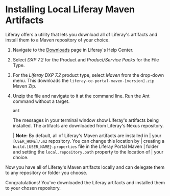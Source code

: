 # Installing Local Liferay Maven Artifacts

Liferay offers a utility that lets you download all of Liferay's artifacts and
install them to a Maven repository of your choice.

1.  Navigate to the
    [Downloads](https://customer.liferay.com/group/customer/downloads) page in
    Liferay's Help Center.

2.  Select *DXP 7.2* for the Product and *Product/Service Packs* for the File
    Type.

3.  For the *Liferay DXP 7.2* product type, select *Maven* from the drop-down
    menu. This downloads the `liferay-ce-portal-maven-[version].zip` Maven Zip.

    <!--[Figure 1: After selecting the Liferay version, select the Liferay Portal Maven Zip file to download.](../../../images/maven-select-download.png)-->

3.  Unzip the file and navigate to it at the command line. Run the Ant command
    without a target.

        ant

    The messages in your terminal window show Liferay's artifacts being
    installed. The artifacts are downloaded from Liferay's Nexus repository.

    | **Note:** By default, all of Liferay's Maven artifacts are installed in
    | your `[USER_HOME]/.m2` repository. You can change this location by
    | creating a `build.[USER_NAME}.properties` file in the Liferay Portal Maven
    | folder and setting the `local.repository.path` property to the location of
    | your choice.

Now you have all of Liferay's Maven artifacts locally and can delegate them to
any repository or folder you choose.

Congratulations! You've downloaded the Liferay artifacts and installed them to
your chosen repository.

